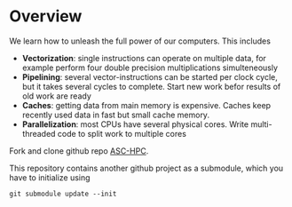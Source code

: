 # Overview

We learn how to unleash the full power of our computers. This includes

- **Vectorization**: single instructions can operate on multiple data, for example perform four double precision multiplications simulteneously
- **Pipelining**: several vector-instructions can be started per clock
  cycle, but it takes several cycles to complete. Start new work befor
  results of old work are ready
- **Caches**: getting data from main memory is expensive. Caches keep recently used data in fast but small cache memory. 
- **Parallelization**: most CPUs have several physical cores. Write multi-threaded code to split work to multiple cores


Fork and clone github repo [ASC-HPC](https://github.com/TUWien-ASC/ASC-HPC.git).

This repository contains another github project as a submodule,
which you have to initialize using

    git submodule update --init


